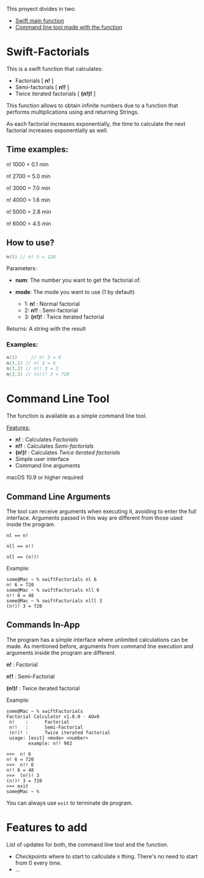 This proyect divides in two:

- [Swift main function](https://github.com/AOx0/Swift-Factorials#swift-factorials)
- [Command line tool made with the function](https://github.com/AOx0/Swift-Factorials#command-line-tool)



# Swift-Factorials

This is a swift function that calculates:

- Factorials [ **n!** ]
- Semi-factorials [ **n!!** ]
- Twice iterated factorials [ **(n!)!** ]

This function allows to obtain infinite numbers due to a function that performs multiplications using and returning Strings.



As each factorial increases exponentially, the time to calculate the next factorial increases exponentially as well.

## Time examples:

n! 1000 = 0.1 min

n! 2700 = 5.0 min

n! 3000 = 7.0 min

n! 4000 = 1.6 min

n! 5000 = 2.8 min

n! 6000 = 4.5 min



## How to use?

```swift
n(5) // n! 5 = 120
```

Parameters:

- **num**: The number you want to get the factorial of.

- **mode**: The mode you want to use (1 by default)
  - 1: **n!**  :  Normal factorial
  - 2: **n!!**  :  Semi-factorial
  - 3: **(n!)!**  :  Twice iterated factorial

Returns: A string with the result

### Examples:

```swift
n(3) 	 // n! 3 = 6
n(3,1) // n! 3 = 6
n(3,2) // n!! 3 = 3
n(3,3) // (n!)! 3 = 720
```

# Command Line Tool

The function is available as a simple command line tool. 

<u>Features:</u>

   - **n!** : Calculates *Factorials*
   - **n!!** : Calculates *Semi-factorials*
   - **(n!)!** : Calculates *Twice iterated factorials*
   - Simple user interface
   - Command line arguments

macOS 10.9 or higher required

## Command Line Arguments

The tool can receive arguments when executing it, avoiding to enter the full interface. Arguments passed in this way are different from those used inside the program.

```
nl == n!

nll == n!!

nll == (n!)!
```

Example:

```
some@Mac ~ % swiftFactorials nl 6
n! 6 = 720
some@Mac ~ % swiftFactorials nll 6
n!! 6 = 48
some@Mac ~ % swiftFactorials nlll 3
(n!)! 3 = 720
```

## Commands In-App

The program has a simple interface where unlimited calculations can be made. As mentioned before, arguments from command line execution and arguments inside the program are different.

 **n!** : Factorial

 **n!!** : Semi-Factorial

 **(n!)!** : Twice iterated factorial 

Example:

```
some@Mac ~ % swiftFactorials
Factorial Calculator v1.0.0 - AOx0
 n!    :      Factorial
 n!!   :      Semi-Factorial
 (n!)! :      Twice iterated factorial 
 usage: [exit] <mode> <number>
        example: n!! 982

>>>  n! 6
n! 6 = 720
>>>  n!! 6
n!! 6 = 48
>>>  (n!)! 3
(n!)! 3 = 720
>>> exit
some@Mac ~ %
```

You can always use `exit` to terminate de program.



# Features to add

List of updates for both, the command line tool and the function.

- *Checkpoints* where to start to callculate x thing. There's no need to start from 0 every time.
- ...
